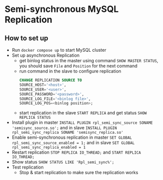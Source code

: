 # Semi-synchronous MySQL Replication

## How to set up

- Run `docker compose up` to start MySQL cluster
- Set up asynchronous Replication
  - get binlog status in the master using command `SHOW MASTER STATUS`, you should save `File` and `Position` for the next command
  - run command in the slave to configure replication
    ```sql
    CHANGE REPLICATION SOURCE TO
	SOURCE_HOST='<host>',
	SOURCE_USER='<user>',
	SOURCE_PASSWORD='<password>',
	SOURCE_LOG_FILE='<binlog file>',
	SOURCE_LOG_POS=<binlog position>;
    ```
  - start replication in the slave `START REPLICA` and get status `SHOW REPLICA STATUS`
- Install plugin in master `INSTALL PLUGIN rpl_semi_sync_source SONAME 'semisync_source.so';` and in slave `INSTALL PLUGIN rpl_semi_sync_replica SONAME 'semisync_replica.so'`
- Enable semi-synchronous replication in master `SET GLOBAL rpl_semi_sync_source_enabled = 1;` and in slave `SET GLOBAL rpl_semi_sync_replica_enabled = 1`
- Restart replication `STOP REPLICA IO_THREAD;` and `START REPLICA IO_THREAD;`
- Show status `SHOW STATUS LIKE 'Rpl_semi_sync%';`
- Test replication
  - Stop & start replication to make sure the replication works
